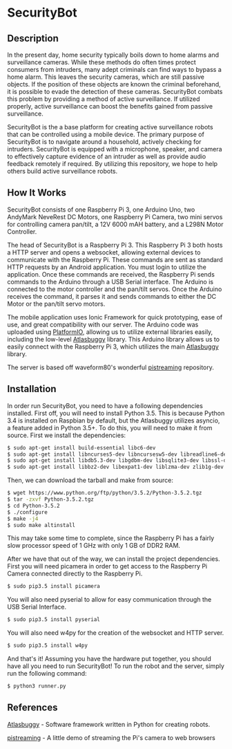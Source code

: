 # SecurityBot

## Description

In the present day, home security typically boils down to home alarms and surveillance cameras. While these methods do often times protect consumers from intruders, many adept criminals can find ways to bypass a home alarm. This leaves the security cameras, which are still passive objects. If the position of these objects are known the criminal beforehand, it is possible to evade the detection of these cameras. SecurityBot combats this problem by providing a method of active surveillance. If utilized properly, active surveillance can boost the benefits gained from passive surveillance.

SecurityBot is the a base platform for creating active surveillance robots that can be controlled using a mobile device. The primary purpose of SecurityBot is to navigate around a household, actively checking for intruders. SecurityBot is equipped with a microphone, speaker, and camera to effectively capture evidence of an intruder as well as provide audio feedback remotely if required. By utilizing this repository, we hope to help others build active surveillance robots.

## How It Works

SecurityBot consists of one Raspberry Pi 3, one Arduino Uno, two AndyMark NeveRest DC Motors, one Raspberry Pi Camera, two mini servos for controlling camera pan/tilt, a 12V 6000 mAH battery, and a L298N Motor Controller.

The head of SecurityBot is a Raspberry Pi 3. This Raspberry Pi 3 both hosts a HTTP server and opens a websocket, allowing external devices to communicate with the Raspberry Pi. These commands are sent as standard HTTP requests by an Android application. You must login to utilize the application. Once these commands are received, the Raspberry Pi sends commands to the Arduino through a USB Serial interface. The Arduino is connected to the motor controller and the pan/tilt servos. Once the Arduino receives the command, it parses it and sends commands to either the DC Motor or the pan/tilt servo motors.

The mobile application uses Ionic Framework for quick prototyping, ease of use, and great compatibility with our server. The Arduino code was uploaded using [PlatformIO](http://platformio.org/), allowing us to utilize external libraries easily, including the low-level [Atlasbuggy](https://github.com/AtlasBuggy/AtlasbuggyLowLevel/tree/master/Arduino/libraries/Atlasbuggy) library. This Arduino library allows us to easily connect with the Raspberry Pi 3, which utilizes the main [Atlasbuggy](https://github.com/Atlasbuggy/atlasbuggy) library.

The server is based off waveform80's wonderful [pistreaming](https://github.com/waveform80/pistreaming) repository.

## Installation

In order run SecurityBot, you need to have a following dependencies installed. First off, you will need to install Python 3.5. This is because Python 3.4 is installed on Raspbian by default, but the Atlasbuggy utilizes asyncio, a feature added in Python 3.5+. To do this, you will need to make it from source. First we install the dependencies:

```bash
$ sudo apt-get install build-essential libc6-dev
$ sudo apt-get install libncurses5-dev libncursesw5-dev libreadline6-dev
$ sudo apt-get install libdb5.3-dev libgdbm-dev libsqlite3-dev libssl-dev
$ sudo apt-get install libbz2-dev libexpat1-dev liblzma-dev zlib1g-dev
```

Then, we can download the tarball and make from source:

```bash
$ wget https://www.python.org/ftp/python/3.5.2/Python-3.5.2.tgz
$ tar -zxvf Python-3.5.2.tgz
$ cd Python-3.5.2
$ ./configure
$ make -j4
$ sudo make altinstall
```
This may take some time to complete, since the Raspberry Pi has a fairly slow processor speed of 1 GHz with only 1 GB of DDR2 RAM.

After we have that out of the way, we can install the project dependencies. First you will need picamera in order to get access to the Raspberry Pi Camera connected directly to the Raspberry Pi.

```bash
$ sudo pip3.5 install picamera
```

You will also need pyserial to allow for easy communication through the USB Serial Interface.

```bash
$ sudo pip3.5 install pyserial
```

You will also need w4py for the creation of the websocket and HTTP server.

```bash
$ sudo pip3.5 install w4py
```

And that's it! Assuming you have the hardware put together, you should have all you need to run SecurityBot! To run the robot and the server, simply run the following command:

```bash
$ python3 runner.py
```

## References

[Atlasbuggy](https://github.com/AtlasBuggy/atlasbuggy) - Software framework written in Python for creating robots.

[pistreaming](https://github.com/waveform80/pistreaming) - A little demo of streaming the Pi's camera to web browsers
